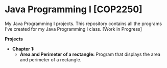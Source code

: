 # Java Programming I [COP2250]

My Java Programming I projects. This repository contains all the programs I've created for my Java Programming I class. [Work in Progress]

**Projects**

* **Chapter 1:**
    * **Area and Perimeter of a rectangle:** Program that displays the area and perimeter of a rectangle.
